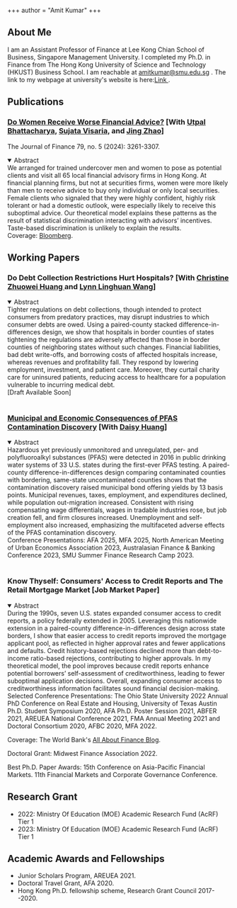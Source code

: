 +++
author = "Amit Kumar"
+++
## About Me
I am an Assistant Professor of Finance at Lee Kong Chian School of Business, Singapore Management University. I completed my Ph.D. in Finance from The Hong Kong University of Science and Technology (HKUST) Business School. I am reachable at amitkumar@smu.edu.sg . The link to my  webpage at university's website is here:<a href=https://business.smu.edu.sg/faculty/profile/6446/amit-kumar target="_blank">Link </a>.




## Publications
### <a href="https://onlinelibrary.wiley.com/doi/full/10.1111/jofi.13366" target="_blank"><span class=titlelink>Do Women Receive Worse Financial Advice?</span></a> <span class=author>[With </span> <a href=https://ubhattac.people.ust.hk target=_blank><span class=author>Utpal Bhattacharya,</span></a> <a href=https://www.bayes.city.ac.uk/faculties-and-research/experts/sujata-visaria target=_blank><span class=author>Sujata Visaria,</span></a> <span class=author> and </span><a href=https://www.polyu.edu.hk/en/af/people/academic-staff/dr-jing-zhao/ target=_blank><span class=author>Jing Zhao]</span></a>
<div class=p2>The Journal of Finance 79, no. 5 (2024): 3261-3307.</div>
<p></p>
<details open><summary>Abstract</summary>
<div class=conference>
We arranged for trained undercover men and women to pose as potential clients and visit all 65 local financial advisory firms in Hong Kong. At financial planning firms, but not at securities firms, women were more likely than men to receive advice to buy only individual or only local securities. Female clients who signaled that they were highly confident, highly risk tolerant or had a domestic outlook, were especially likely to receive this suboptimal advice. Our theoretical model explains these patterns as the result of statistical discrimination interacting with advisors’ incentives. Taste-based discrimination is unlikely to explain the results.
</div>
</details>
   
<div class=p2>Coverage: <a href = https://www.bloomberg.com/news/articles/2020-09-05/financial-advisers-give-women-worse-advice-than-men-in-hong-kong target="_blank">Bloomberg</a>.</div>



## Working Papers
### <span class=titlelink>Do Debt Collection Restrictions Hurt Hospitals?</span> <span class=author>[With </span><a href=https://www.huangchristine.com/ target=_blank><span class=author>Christine Zhuowei Huang </span></a><span class=author>and </span><a href=https://www.lynnwang02.com/ target=_blank><span class=author>Lynn Linghuan Wang]</span></a>
<p></p>
<details open><summary>Abstract</summary>
<div class=conference>
Tighter regulations on debt collections, though intended to protect consumers from predatory practices, may disrupt industries to which consumer debts are owed. Using a paired-county stacked difference-in-differences design, we show that hospitals in border counties of states tightening the regulations are adversely affected than those in border counties of neighboring states without such changes. Financial liabilities, bad debt write-offs, and borrowing costs of affected hospitals increase, whereas revenues and profitability fall. They respond by lowering employment, investment, and patient care. Moreover, they curtail charity care for uninsured patients, reducing access to healthcare for a population vulnerable to incurring medical debt.
</div>
</details>
<div class=p2>[Draft Available Soon]
</div>
<br>


### <a href="https://papers.ssrn.com/sol3/papers.cfm?abstract_id=3821639" target="_blank"><span class=titlelink>Municipal and Economic Consequences of PFAS Contamination Discovery</span></a> <span class=author>[With </span> <a href="https://www.ssrn.com/author=1464447" target="_blank"><span class=author>Daisy Huang]</a></span>
<p></p>
<details open><summary>Abstract</summary>
<div class=conference>
Hazardous yet previously unmonitored and unregulated, per- and polyfluoroalkyl substances (PFAS) were detected in 2016 in public drinking water systems of 33 U.S. states during the first-ever PFAS testing. A paired-county difference-in-differences design comparing contaminated counties with bordering, same-state uncontaminated counties shows that the contamination discovery raised municipal bond offering yields by 13 basis points. Municipal revenues, taxes, employment, and expenditures declined, while population out-migration increased. Consistent with rising compensating wage differentials, wages in tradable industries rose, but job creation fell, and firm closures increased. Unemployment and self-employment also increased, emphasizing the multifaceted adverse effects of the PFAS contamination discovery.
</div>
</details>
<div class=p2>Conference Presentations: AFA 2025, MFA 2025, North American Meeting of Urban Economics Association 2023, Australasian Finance & Banking Conference 2023, SMU Summer Finance Research Camp 2023.
<!--<br>* <i>scheduled</i>-->
</div>
<br>

### <span class=titlelink>Know Thyself: Consumers' Access to Credit Reports and The Retail Mortgage Market</span> [Job Market Paper]
<p></p>
<details open><summary>Abstract</summary>
<div class=conference>
During the 1990s, seven U.S. states expanded consumer access to credit reports, a policy federally extended in 2005. Leveraging this nationwide extension in a paired-county difference-in-differences design across state borders, I show that easier access to credit reports improved the mortgage applicant pool, as reflected in higher approval rates and fewer applications and defaults. Credit history-based rejections declined more than debt-to-income ratio-based rejections, contributing to higher approvals. In my theoretical model, the pool improves because credit reports enhance potential borrowers’ self-assessment of creditworthiness, leading to fewer suboptimal application decisions. Overall, expanding consumer access to creditworthiness information facilitates sound financial decision-making.
</div>
</details>

<div class=p2>Selected Conference Presentations: The Ohio State University 2022 Annual PhD Conference on Real Estate and Housing, University of Texas Austin Ph.D. Student Symposium 2020, AFA Ph.D. Poster Session 2021, ABFER 2021, AREUEA National Conference 2021, FMA Annual Meeting 2021 and Doctoral Consortium 2020, AFBC 2020, MFA 2022.

Coverage: The World Bank's <a href = https://blogs.worldbank.org/allaboutfinance/know-thyself-access-own-credit-report-and-retail-mortgage-market target="_blank">All About Finance Blog</a>.

Doctoral Grant: Midwest Finance Association 2022.

Best Ph.D. Paper Awards: 15th Conference on Asia-Pacific Financial Markets. 11th Financial Markets and Corporate Governance Conference.
</div>


## Research Grant
+ 2022: Ministry Of Education (MOE) Academic Research Fund (AcRF) Tier 1
+ 2023: Ministry Of Education (MOE) Academic Research Fund (AcRF) Tier 1


## Academic Awards and Fellowships
  + Junior Scholars Program, AREUEA 2021.
  + Doctoral Travel Grant, AFA 2020.
  + Hong Kong Ph.D. fellowship scheme, Research Grant Council 2017--2020.
<p></p>


